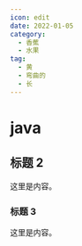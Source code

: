 ```yaml
---
icon: edit
date: 2022-01-05
category:
  - 香蕉
  - 水果
tag:
  - 黄
  - 弯曲的
  - 长
---
```


# java

## 标题 2

这里是内容。

### 标题 3

这里是内容。
